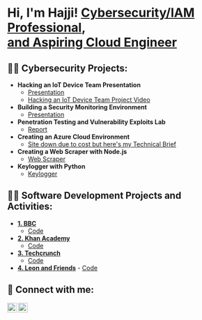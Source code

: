 <h1>Hi, I'm Hajji!  <a href="www.linkedin.com/in/hajjisuttles">Cybersecurity/IAM Professional</a>, <br/><a href="https://github.com/loddysworld">and Aspiring Cloud Engineer</a></h1>

<h2>👨‍💻 Cybersecurity Projects:</h2>

- <b>Hacking an IoT Device Team Presentation</b>
  - [Presentation](https://docs.google.com/presentation/d/1hdueiQ773P9BO2ngAUrBIq8GcaWVC3vHBeV1hHeivtQ/edit?usp=sharing)
  - [Hacking an IoT Device Team Project Video](https://youtu.be/vZYy1x7_bDw)
- <b>Building a Security Monitoring Environment</b>
  - [Presentation](https://docs.google.com/presentation/d/1BPhWW-SsqAa_Y-a88p608ZFqMB6_WgPYHj3ApzAmLmM/edit?usp=sharing)</b>
- <b>Penetration Testing and Vulnerability Exploits Lab</b>
  - [Report](https://docs.google.com/document/d/1e-xDg2AK1SAjQzTqbKRl6ykoc6p2oaTM4QU534_8pZ8/edit?usp=sharing)
-  <b>Creating an Azure Cloud Environment</b>
    - [Site down due to cost but here's my Technical Brief](https://docs.google.com/document/d/1QacxLAkHZJ4vAGdhGFZ_lXcxJKwpZJPaLlNocIT2zlg/edit?usp=sharing)
- <b> Creating a Web Scraper with Node.js</b>
    - [Web Scraper](https://github.com/loddysworld/Web-Scraper)
- <b> Keylogger with Python</b>
    - [Keylogger](https://github.com/loddysworld/KeyLogger)

<h2>👨‍💻 Software Development Projects and Activities:</h2>

  - <b><a href="https://bbc-its-haj.glitch.me">1. BBC</a></b>
    - [Code](https://glitch.com/edit/#!/bbc-its-haj)
  - <b><a href="https://decisive-spectrum-joke.glitch.me">2. Khan Academy</a></b>
    - [Code](https://glitch.com/edit/#!/decisive-spectrum-joke)
  - <b><a href="https://techcrunchforhaj.glitch.me">3. Techcrunch</a></b>
    - [Code](https://glitch.com/edit/#!/techcrunchforhaj)
  -  <b><a href="https://rapid-wise-spade.glitch.me">4. Leon and Friends</a></b>
    - [Code](https://glitch.com/edit/#!/rapid-wise-spade)


<h2> 🤳 Connect with me:</h2>


[<img align="left" alt="JoshMadakor | LinkedIn" width="22px" src="https://cdn.jsdelivr.net/npm/simple-icons@v3/icons/linkedin.svg" />][linkedin]
[<img align="left" alt="JoshMadakor | Instagram" width="22px" src="https://cdn.jsdelivr.net/npm/simple-icons@v3/icons/instagram.svg" />][instagram]

[instagram]: https://www.instagram.com/loddysworld/
[linkedin]: https://www.linkedin.com/in/hajjisuttles/



<!--
**joshmadakor1/joshmadakor1** is a ✨ _special_ ✨ repository because its `README.md` (this file) appears on your GitHub profile.

Here are some ideas to get you started:

- 🔭 I’m currently working on ...
- 🌱 I’m currently learning ...
- 👯 I’m looking to collaborate on ...
- 🤔 I’m looking for help with ...
- 💬 Ask me about ...
- 📫 How to reach me: ...
- 😄 Pronouns: ...
- ⚡ Fun fact: ...
-->
